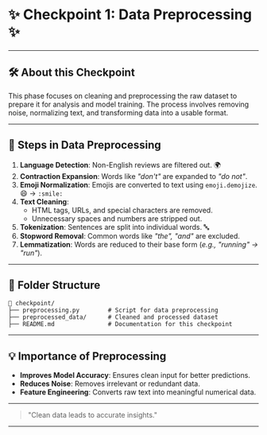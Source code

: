 # ✨ **Checkpoint 1: Data Preprocessing** ✨  

---

## 🛠️ **About this Checkpoint**  

This phase focuses on cleaning and preprocessing the raw dataset to prepare it for analysis and model training. The process involves removing noise, normalizing text, and transforming data into a usable format.  

---

## 📄 **Steps in Data Preprocessing**  

1. **Language Detection**: Non-English reviews are filtered out. 🌍  
2. **Contraction Expansion**: Words like *"don't"* are expanded to *"do not"*.  
3. **Emoji Normalization**: Emojis are converted to text using `emoji.demojize`. 😄 → `:smile:`  
4. **Text Cleaning**:  
   - HTML tags, URLs, and special characters are removed.  
   - Unnecessary spaces and numbers are stripped out.  
5. **Tokenization**: Sentences are split into individual words. 🔤  
6. **Stopword Removal**: Common words like *"the", "and"* are excluded.  
7. **Lemmatization**: Words are reduced to their base form (*e.g., "running" → "run"*).  

---

## 📂 **Folder Structure**  

```plaintext  
📂 checkpoint/  
├── preprocessing.py        # Script for data preprocessing  
├── preprocessed_data/      # Cleaned and processed dataset  
├── README.md               # Documentation for this checkpoint  
```  

---

## 💡 **Importance of Preprocessing**  

- **Improves Model Accuracy**: Ensures clean input for better predictions.  
- **Reduces Noise**: Removes irrelevant or redundant data.  
- **Feature Engineering**: Converts raw text into meaningful numerical data.  

---

> "Clean data leads to accurate insights."  

---  
